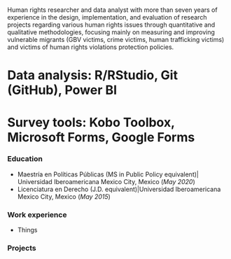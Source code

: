 # 
Human rights researcher and data analyst with more than seven years of experience in the design, implementation, and evaluation of research projects regarding various human rights issues through quantitative and qualitative methodologies, focusing mainly on measuring and improving vulnerable migrants (GBV victims, crime victims, human trafficking victims) and victims of human rights violations protection policies.

# Data analysis: R/RStudio, Git (GitHub), Power BI
# Survey tools: Kobo Toolbox, Microsoft Forms, Google Forms

### Education
- Maestría en Políticas Públicas (MS in Public Policy equivalent)| Universidad Iberoamericana Mexico City, Mexico (_May 2020_)
- Licenciatura en Derecho (J.D. equivalent)|Universidad Iberoamericana Mexico City, Mexico (_May 2015_)

### Work experience
- Things

### Projects
